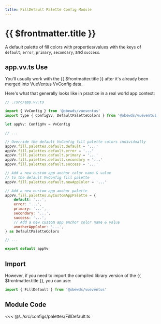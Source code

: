```yaml
---
title: FillDefault Palette Config Module
---
```


<script setup>
    import DocsPackageVersion from '../../../src/views/compos/DocsPackageVersion.vue'
</script>





# {{ $frontmatter.title }}

A default palette of fill colors with properties/values with the keys of `default`, `error`, `primary`, `secondary`, and `success`.








## app.vv.ts Use

You'll usually work with the {{ $frontmatter.title }} after it's already been merged into VueVentus VvConfig data.

Here's what that generally looks like in practice in a real world app context:

```javascript
// ./src/app.vv.ts

import { VvConfig } from '@obewds/vueventus'
import type { ConfigVv, DefaultPaletteColors } from '@obewds/vueventus'

let appVv: ConfigVv = VvConfig

// ...

// Override the default VvConfig fill palette colors individually
appVv.fill.palettes.default.default = '...'
appVv.fill.palettes.default.error = '...'
appVv.fill.palettes.default.primary = '...'
appVv.fill.palettes.default.secondary = '...'
appVv.fill.palettes.default.success = '...'

// Add a new custom app anchor color name & value
// to the default VvConfig fill palette
appVv.fill.palettes.default.newAppColor = '...'

// Add a new custom app anchor palette
appVv.fill.palettes.myCustomAppPalette = {
    default: '...',
    error: '...',
    primary: '...',
    secondary: '...',
    success: '...',
    // Add a new custom app anchor color name & value
    anotherAppColor: '...',
} as DefaultPaletteColors

// ...

export default appVv
```








## Import

However, if you need to import the compiled library version of the {{ $frontmatter.title }}, you can use:

```javascript
import { FillDefault } from '@obewds/vueventus'
```












## Module Code

<<< @/../src/configs/palettes/FillDefault.ts






<DocsPackageVersion/>


